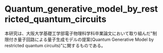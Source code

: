 # Quantum_generative_model_by_restricted_quantum_circuits
本研究は、大阪大学基礎工学部電子物理科学科卒業論文において取り組んだ"制限付き量子回路による量子生成モデルの提案(Quantum Generative Model by restricted quantum circuits)"に関するものである。
